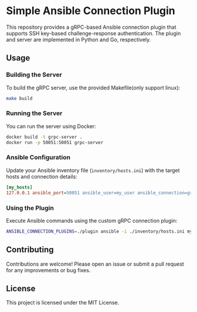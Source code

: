 # Simple Ansible Connection Plugin

This repository provides a gRPC-based Ansible connection plugin that supports SSH key-based challenge-response
authentication. The plugin and server are implemented in Python and Go, respectively.

## Usage

### Building the Server

To build the gRPC server, use the provided Makefile(only support linux):

```sh
make build
```

### Running the Server

You can run the server using Docker:

```sh
docker build -t grpc-server .
docker run -p 50051:50051 grpc-server
```

### Ansible Configuration

Update your Ansible inventory file (`inventory/hosts.ini`) with the target hosts and connection details:

```ini
[my_hosts]
127.0.0.1 ansible_port=50051 ansible_user=my_user ansible_connection=grpc_plugin
```

### Using the Plugin

Execute Ansible commands using the custom gRPC connection plugin:

```sh
ANSIBLE_CONNECTION_PLUGINS=./plugin ansible -i ./inventory/hosts.ini my_hosts -m command -a "echo 'Hello from gRPC connection plugin'" -vvv
```

## Contributing

Contributions are welcome! Please open an issue or submit a pull request for any improvements or bug fixes.

## License

This project is licensed under the MIT License.

